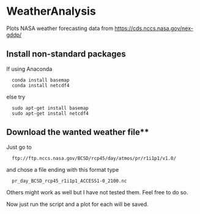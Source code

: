 # WeatherAnalysis
Plots NASA weather forecasting data from https://cds.nccs.nasa.gov/nex-gddp/

## Install non-standard packages

  If using Anaconda

      conda install basemap
      conda install netcdf4

  else try
  
      sudo apt-get install basemap
      sudo apt-get install netcdf4


## Download the wanted weather file** 
 
  Just go to 

      ftp://ftp.nccs.nasa.gov/BCSD/rcp45/day/atmos/pr/r1i1p1/v1.0/
 
  and chose a file ending with this format type

      pr_day_BCSD_rcp45_r1i1p1_ACCESS1-0_2100.nc

  Others might work as well but I have not tested them. Feel free to do so. 
  
  Now just run the script and a plot for each will be saved. 
